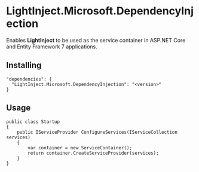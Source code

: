 # LightInject.Microsoft.DependencyInjection

Enables **LightInject** to be used as the service container in ASP.NET Core and Entity Framework 7 applications.

## Installing
```
"dependencies": {
  "LightInject.Microsoft.DependencyInjection": "<version>"
}
```
	
## Usage
```
public class Startup
{
	public IServiceProvider ConfigureServices(IServiceCollection services)
	{
		var container = new ServiceContainer();
		return container.CreateServiceProvider(services);        
	}
}





```


